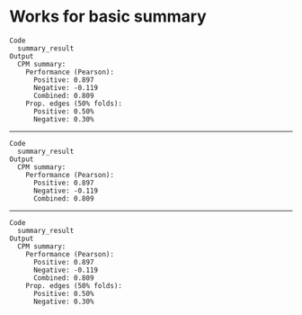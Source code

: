 # Works for basic summary

    Code
      summary_result
    Output
      CPM summary:
        Performance (Pearson):
          Positive: 0.897
          Negative: -0.119
          Combined: 0.809
        Prop. edges (50% folds):
          Positive: 0.50%
          Negative: 0.30%

---

    Code
      summary_result
    Output
      CPM summary:
        Performance (Pearson):
          Positive: 0.897
          Negative: -0.119
          Combined: 0.809

---

    Code
      summary_result
    Output
      CPM summary:
        Performance (Pearson):
          Positive: 0.897
          Negative: -0.119
          Combined: 0.809
        Prop. edges (50% folds):
          Positive: 0.50%
          Negative: 0.30%

